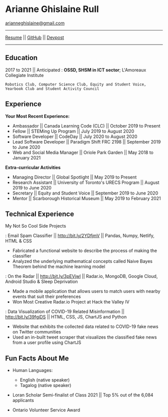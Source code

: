 Arianne Ghislaine Rull
============
arianneghislaine@gmail.com
-------------------     ----------------------------
[Resume](https://drive.google.com/file/d/1ptDm4STvBQN8yzZLn27U1lI8K8y6fhjf/view?usp=sharing) ||
[GitHub](https://github.com/arianneghislainerull) ||
[Devpost](https://devpost.com/arianneghislaine)
-------------------     ----------------------------

Education
---------

2017 to 2021 || Anticipated
:   **OSSD, SHSM in ICT sector**; L'Amoreaux Collegiate Institute

    Robotics Club, Computer Science Club, Equity and Student Voice, Yearbook Club and Student Activity Council

Experience
----------

**Your Most Recent Experience:**

* Ambassador || Canada Learning Code (CLC) || October 2019 to Present
* Fellow || STEMing Up Program || July 2019 to August 2020     
* Software Developer || CodeDay || July 2020 to August 2020 
* Lead Software Developer || Paradigm Shift FRC 2198  || September 2019 to June 2020 
* Web and Social Media Manager || Oriole Park Garden || May 2018 to January 2021 

**Extra-curricular Activities**

* Managing Director || Global Spotlight || May 2019 to Present
* Research Assistant || University of Toronto's URECS Program || August 2019 to June 2020
* Secretary || Equity and Student Voice || September 2019 to June 2020
* Mentor || Scarborough Historical Museum || May 2019 to February 2021

Technical Experience
--------------------

My Not So Cool Side Projects

:   Email Spam Classifier || http://bit.ly/2YDfjmV || Pandas, Numpy, Netlify, HTML & CSS  
* Fabricated a functional website to describe the process of making the classifier
* Analyzed the underlying mathematical concepts called Naive Bayes Theorem behind the machine learning model 

:   On the Radar || http://bit.ly/3pEVjwl || Radar.io, MongoDB, Google Cloud, Android Studio & Sleep Deprivation 
* Made a mobile application that allows users to match users with nearby events that suit their preferences
* Won Most Creative Radar.io Project at Hack the Valley IV 

:   Data Visualization of COVID-19 Related Misinformation || http://bit.ly/39fgjDS || HTML, CSS, JS, ChartJS and Python
* Website that exhibits the collected data related to COVID-19 fake news on Twitter communities
* Used an in-built tweet scraper that visualizes the classified fake news from a user profile using ChartJS

Fun Facts About Me
----------------------------------------

* Human Languages:

     * English (native speaker)
     * Tagalog (native speaker)

* Loran Scholar Semi-finalist of Class 2021 || Top 5% out of the 6,084 applicants

* Ontario Volunteer Service Award
